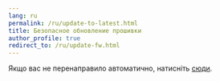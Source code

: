 ```yaml
---
lang: ru
permalink: /ru/update-to-latest.html
title: Безопасное обновление прошивки 
author_profile: true
redirect_to: /ru/update-fw.html
---
```


Якщо вас не перенаправило автоматично, натисніть [сюди](/ru/update-fw.html).